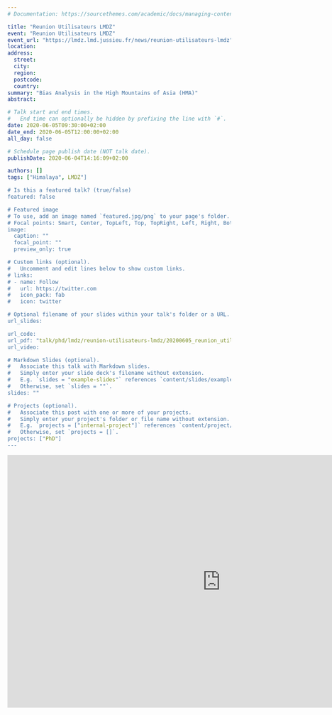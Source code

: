 ```yaml
---
# Documentation: https://sourcethemes.com/academic/docs/managing-content/

title: "Reunion Utilisateurs LMDZ"
event: "Reunion Utilisateurs LMDZ"
event_url: "https://lmdz.lmd.jussieu.fr/news/reunion-utilisateurs-lmdz"
location:
address:
  street:
  city:
  region:
  postcode:
  country:
summary: "Bias Analysis in the High Mountains of Asia (HMA)"
abstract:

# Talk start and end times.
#   End time can optionally be hidden by prefixing the line with `#`.
date: 2020-06-05T09:30:00+02:00
date_end: 2020-06-05T12:00:00+02:00
all_day: false

# Schedule page publish date (NOT talk date).
publishDate: 2020-06-04T14:16:09+02:00

authors: []
tags: ["Himalaya", LMDZ"]

# Is this a featured talk? (true/false)
featured: false

# Featured image
# To use, add an image named `featured.jpg/png` to your page's folder.
# Focal points: Smart, Center, TopLeft, Top, TopRight, Left, Right, BottomLeft, Bottom, BottomRight.
image:
  caption: ""
  focal_point: ""
  preview_only: true

# Custom links (optional).
#   Uncomment and edit lines below to show custom links.
# links:
# - name: Follow
#   url: https://twitter.com
#   icon_pack: fab
#   icon: twitter

# Optional filename of your slides within your talk's folder or a URL.
url_slides:

url_code:
url_pdf: "talk/phd/lmdz/reunion-utilisateurs-lmdz/20200605_reunion_utilisateur_LMDZ_LALANDE.pdf"
url_video:

# Markdown Slides (optional).
#   Associate this talk with Markdown slides.
#   Simply enter your slide deck's filename without extension.
#   E.g. `slides = "example-slides"` references `content/slides/example-slides.md`.
#   Otherwise, set `slides = ""`.
slides: ""

# Projects (optional).
#   Associate this post with one or more of your projects.
#   Simply enter your project's folder or file name without extension.
#   E.g. `projects = ["internal-project"]` references `content/project/deep-learning/index.md`.
#   Otherwise, set `projects = []`.
projects: ["PhD"]
---
```


<iframe src="https://docs.google.com/presentation/d/e/2PACX-1vRHdY_eBNj2N4LVoaeEm87s_OBZ4gG7Y0ejHYTNQWgJQevWNfjYJaV354gs_hh9ueYR0Xt2aKhbNh7c/embed?start=false&loop=false&delayms=3000" frameborder="0" width="960" height="569" allowfullscreen="true" mozallowfullscreen="true" webkitallowfullscreen="true"></iframe>
